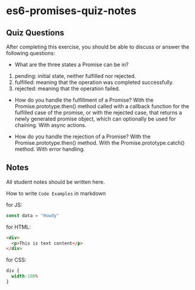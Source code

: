 # es6-promises-quiz-notes

## Quiz Questions

After completing this exercise, you should be able to discuss or answer the following questions:

- What are the three states a Promise can be in?
1) pending: initial state, neither fulfilled nor rejected.
2) fulfilled: meaning that the operation was completed successfully.
3) rejected: meaning that the operation failed.


- How do you handle the fulfillment of a Promise?
With the Promise.prototype.then() method called with a callback function for the fulfilled case of the promise, or with the rejected case, that returns a newly generated promise object, which can optionally be used for chaining.
With async actions.


- How do you handle the rejection of a Promise?
With the Promise.prototype.then() method.
With the Promise.prototype.catch() method.
With error handling.

## Notes

All student notes should be written here.


How to write `Code Examples` in markdown

for JS:
```javascript
const data = "Howdy"
```

for HTML:
```html
<div>
  <p>This is text content</p>
</div>
```

for CSS:
```css
div {
  width:100%
}
```
